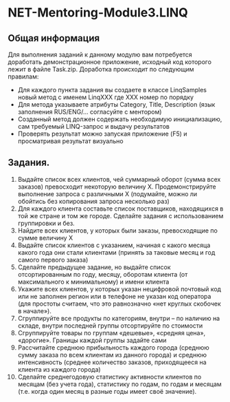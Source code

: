 # NET-Mentoring-Module3.LINQ
## Общая информация 
Для выполнения заданий к данному модулю вам потребуется доработать демонстрационное приложение, исходный код которого лежит в файле Task.zip.
Доработка происходит по следующим правилам:
-  Для каждого пункта задания вы создаете в классе LinqSamples новый метод с именем LinqXXX где XXX номер по порядку
-  Для метода указываете атрибуты Category, Title, Description (язык заполнения RUS/ENG/… согласуйте с ментором)
-  Созданный метод должен содержать необходимую инициализацию, сам требуемый LINQ-запрос и выдачу результатов
-  Проверять результат можно запуская приложение (F5) и просматривая результат визуально

## Задания. 
1.	Выдайте список всех клиентов, чей суммарный оборот (сумма всех заказов) превосходит некоторую величину X. Продемонстрируйте выполнение запроса с различными X (подумайте, можно ли обойтись без копирования запроса несколько раз)
2.	Для каждого клиента составьте список поставщиков, находящихся в той же стране и том же городе. Сделайте задания с использованием группировки и без.
3.	Найдите всех клиентов, у которых были заказы, превосходящие по сумме величину X
4.	Выдайте список клиентов с указанием, начиная с какого месяца какого года они стали клиентами (принять за таковые месяц и год самого первого заказа)
5.	Сделайте предыдущее задание, но выдайте список отсортированным по году, месяцу, оборотам клиента (от максимального к минимальному) и имени клиента
6.	Укажите всех клиентов, у которых указан нецифровой почтовый код или не заполнен регион или в телефоне не указан код оператора (для простоты считаем, что это равнозначно «нет круглых скобочек в начале»).
7.	Сгруппируйте все продукты по категориям, внутри – по наличию на складе, внутри последней группы отсортируйте по стоимости
8.	Сгруппируйте товары по группам «дешевые», «средняя цена», «дорогие». Границы каждой группы задайте сами
9.	Рассчитайте среднюю прибыльность каждого города (среднюю сумму заказа по всем клиентам из данного города) и среднюю интенсивность (среднее количество заказов, приходящееся на клиента из каждого города)
10.	Сделайте среднегодовую статистику активности клиентов по месяцам (без учета года), статистику по годам, по годам и месяцам (т.е. когда один месяц в разные годы имеет своё значение).
